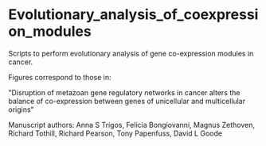 # Evolutionary_analysis_of_coexpression_modules

Scripts to perform evolutionary analysis of gene co-expression modules in cancer.

Figures correspond to those in:

"Disruption of metazoan gene regulatory networks in cancer alters the balance of co-expression between genes of unicellular and multicellular origins"

Manuscript authors: Anna S Trigos, Felicia Bongiovanni, Magnus Zethoven, Richard Tothill, Richard Pearson, Tony Papenfuss, David L Goode
